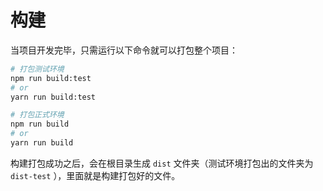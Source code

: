 # 构建

当项目开发完毕，只需运行以下命令就可以打包整个项目：

```bash
# 打包测试环境
npm run build:test
# or
yarn run build:test

# 打包正式环境
npm run build
# or
yarn run build
```

构建打包成功之后，会在根目录生成 `dist` 文件夹（测试环境打包出的文件夹为 `dist-test` ），里面就是构建打包好的文件。